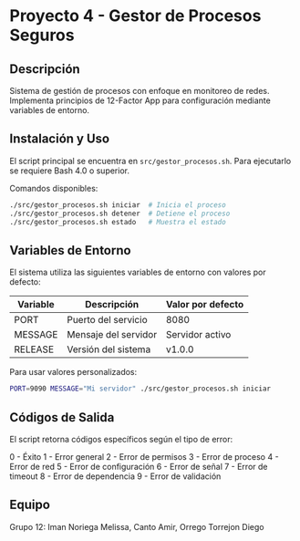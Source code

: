 # Proyecto 4 - Gestor de Procesos Seguros

## Descripción

Sistema de gestión de procesos con enfoque en monitoreo de redes. Implementa principios de 12-Factor App para configuración mediante variables de entorno.

## Instalación y Uso

El script principal se encuentra en `src/gestor_procesos.sh`. Para ejecutarlo se requiere Bash 4.0 o superior.

Comandos disponibles:
```bash
./src/gestor_procesos.sh iniciar  # Inicia el proceso
./src/gestor_procesos.sh detener  # Detiene el proceso
./src/gestor_procesos.sh estado   # Muestra el estado
```

## Variables de Entorno

El sistema utiliza las siguientes variables de entorno con valores por defecto:

| Variable | Descripción | Valor por defecto |
|----------|-------------|-------------------|
| PORT | Puerto del servicio | 8080 |
| MESSAGE | Mensaje del servidor | Servidor activo |
| RELEASE | Versión del sistema | v1.0.0 |

Para usar valores personalizados:
```bash
PORT=9090 MESSAGE="Mi servidor" ./src/gestor_procesos.sh iniciar
```

## Códigos de Salida

El script retorna códigos específicos según el tipo de error:

0 - Éxito
1 - Error general
2 - Error de permisos
3 - Error de proceso
4 - Error de red
5 - Error de configuración
6 - Error de señal
7 - Error de timeout
8 - Error de dependencia
9 - Error de validación


## Equipo

Grupo 12: Iman Noriega Melissa, Canto Amir, Orrego Torrejon Diego